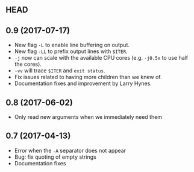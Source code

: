 ## HEAD

## 0.9 (2017-07-17)

* New flag `-L` to enable line buffering on output.
* New flag `-LL` to prefix output lines with `$ITER`.
* `-j` now can scale with the available CPU cores
  (e.g. `-j0.5x` to use half the cores).
* `-vv` will trace `$ITER` and `exit status`.
* Fix issues related to having more children than we knew of.
* Documentation fixes and improvement by Larry Hynes.

## 0.8 (2017-06-02)

* Only read new arguments when we immediately need them

## 0.7 (2017-04-13)

* Error when the `-A` separator does not appear
* Bug: fix quoting of empty strings
* Documentation fixes
